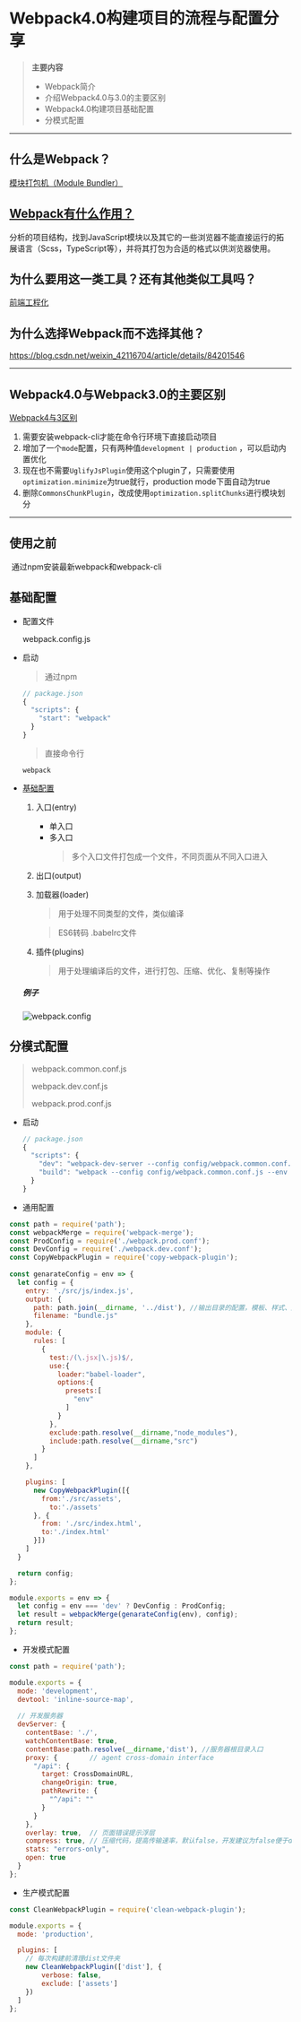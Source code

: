 # Webpack4.0构建项目的流程与配置分享 

> **主要内容**
>
> - Webpack简介
> - 介绍Webpack4.0与3.0的主要区别
> - Webpack4.0构建项目基础配置
> - 分模式配置 

---

## 什么是Webpack？

[模块打包机（Module Bundler）](https://webpack.github.io)

## [Webpack有什么作用？](https://www.cnblogs.com/-walker/p/6056529.html)

分析的项目结构，找到JavaScript模块以及其它的一些浏览器不能直接运行的拓展语言（Scss，TypeScript等），并将其打包为合适的格式以供浏览器使用。

## 为什么要用这一类工具？还有其他类似工具吗？
[前端工程化](https://www.jianshu.com/p/3e8941eda2dd)

## 为什么选择Webpack而不选择其他？

https://blog.csdn.net/weixin_42116704/article/details/84201546

---

## Webpack4.0与Webpack3.0的主要区别

[Webpack4与3区别](https://www.jianshu.com/p/5d306ed6aaff)

1. 需要安装webpack-cli才能在命令行环境下直接启动项目
2. 增加了一个`mode`配置，只有两种值`development | production` ，可以启动内置优化
3. 现在也不需要`UglifyJsPlugin`使用这个plugin了，只需要使用`optimization.minimize`为true就行，production mode下面自动为true 
4. 删除`CommonsChunkPlugin`，改成使用`optimization.splitChunks`进行模块划分 

---

## 使用之前

​	通过npm安装最新webpack和webpack-cli

## 基础配置

- 配置文件

  webpack.config.js

- 启动

  > 通过npm

  ```javascript
  // package.json
  {
    "scripts": {
      "start": "webpack"
    }
  }
  ```

  > 直接命令行

  ```
  webpack
  ```

  

- [基础配置](https://www.webpackjs.com/concepts/)

  1. 入口(entry)
      - 单入口
      - 多入口
        > 多个入口文件打包成一个文件，不同页面从不同入口进入

  2. 出口(output)

  3. 加载器(loader)

     > 用于处理不同类型的文件，类似编译

     > ES6转码 .babelrc文件

  4. 插件(plugins)

     > 用于处理编译后的文件，进行打包、压缩、优化、复制等操作

  ##### 例子

  ![webpack.config](./webpack.config.png)

  

## 分模式配置

> webpack.common.conf.js
>
> webpack.dev.conf.js
>
> webpack.prod.conf.js

- 启动

  ```javascript
  // package.json
  {
    "scripts": {
      "dev": "webpack-dev-server --config config/webpack.common.conf.js --env dev",
      "build": "webpack --config config/webpack.common.conf.js --env prod"
    }
  }
  ```

- 通用配置

```javascript
const path = require('path');
const webpackMerge = require('webpack-merge');
const ProdConfig = require('./webpack.prod.conf');
const DevConfig = require('./webpack.dev.conf');
const CopyWebpackPlugin = require('copy-webpack-plugin');
  
const genarateConfig = env => {
  let config = {
    entry: './src/js/index.js',
    output: {
      path: path.join(__dirname, '../dist'), //输出目录的配置，模板、样式、脚本、图片等资源的路径配置都相对于它
      filename: "bundle.js"
    },
    module: {
      rules: [
        {
          test:/(\.jsx|\.js)$/,
          use:{
            loader:"babel-loader",
            options:{
              presets:[
                "env"
              ]
            }
          },
          exclude:path.resolve(__dirname,"node_modules"),
          include:path.resolve(__dirname,"src")
        }
      ]
    },

    plugins: [
      new CopyWebpackPlugin([{
        from:'./src/assets',
          to:'./assets'
      }, {
        from: './src/index.html',
        to:'./index.html'
      }])
    ]
  }

  return config;
};

module.exports = env => {
  let config = env === 'dev' ? DevConfig : ProdConfig;
  let result = webpackMerge(genarateConfig(env), config);
  return result;
};
```

- 开发模式配置

```javascript
const path = require('path');

module.exports = {
  mode: 'development',
  devtool: 'inline-source-map', 
  
  // 开发服务器
  devServer: {
    contentBase: './',
    watchContentBase: true,
    contentBase:path.resolve(__dirname,'dist'), //服务器根目录入口
    proxy: {        // agent cross-domain interface
      "/api": {
        target: CrossDomainURL,
        changeOrigin: true,
        pathRewrite: {
          "^/api": ""
        }
      }
    },
    overlay: true,  // 页面错误提示浮层
    compress: true, // 压缩代码，提高传输速率，默认false，开发建议为false便于debug
    stats: "errors-only",
    open: true
  }
};
```

- 生产模式配置

```javascript
const CleanWebpackPlugin = require('clean-webpack-plugin');

module.exports = {
  mode: 'production',

  plugins: [
    // 每次构建前清理dist文件夹
    new CleanWebpackPlugin(['dist'], {
        verbose: false,
        exclude: ['assets']
    })
  ]
};
```
